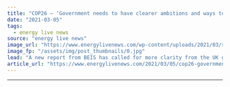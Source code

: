```yaml
---
title: "COP26 – ‘Government needs to have clearer ambitions and ways to measure success’"
date: "2021-03-05"
tags: 
  - energy live news
source: "energy live news"
image_url: "https://www.energylivenews.com/wp-content/uploads/2021/03/shutterstock_1751117720.jpg"
image_fp: "/assets/img/post_thumbnails/0.jpg"
lead: "A new report from BEIS has called for more clarity from the UK government to ensure the climate summit can be a success"
article_url: "https://www.energylivenews.com/2021/03/05/cop26-government-needs-to-have-clearer-ambitions-and-ways-to-measure-success/"
---
```


---
